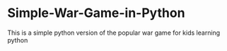 # Simple-War-Game-in-Python
This  is a simple python version of the popular war game for kids learning python
